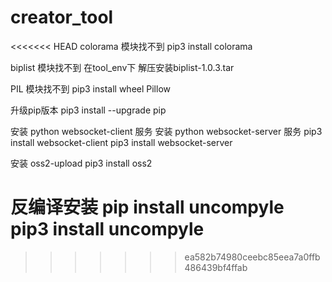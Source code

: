 # creator_tool
<<<<<<< HEAD
colorama 模块找不到
pip3 install colorama

biplist 模块找不到
在tool_env下
解压安装biplist-1.0.3.tar

PIL 模块找不到
pip3 install wheel Pillow

升级pip版本
pip3 install --upgrade pip

安装 python websocket-client 服务
安装 python websocket-server 服务
pip3 install websocket-client
pip3 install websocket-server

安装 oss2-upload 
pip3 install oss2

反编译安装
pip install uncompyle
pip3 install uncompyle
=======
>>>>>>> ea582b74980ceebc85eea7a0ffb486439bf4ffab
